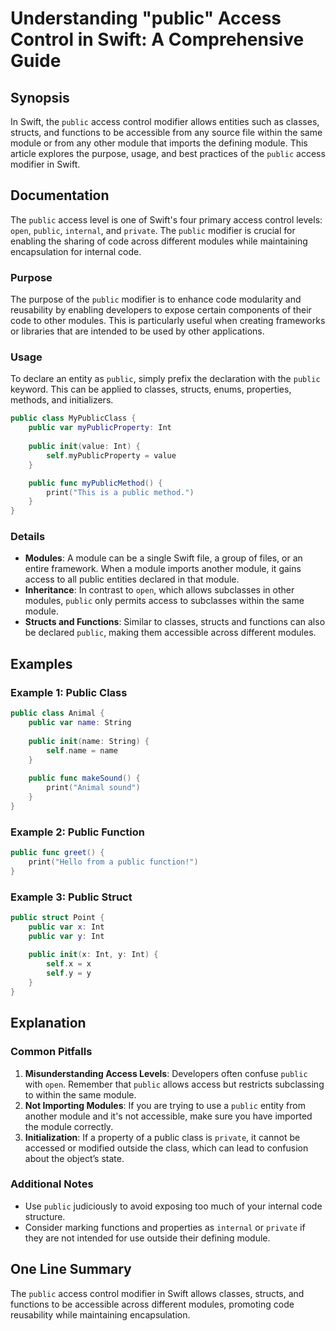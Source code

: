 <!--
Meta Description: # Understanding "public" Access Control in Swift: A Comprehensive Guide ## Synopsis In Swift, the `public` access control modifier allows entities suc...
Meta Keywords: public, module, access, swift, modules
-->

# Understanding "public" Access Control in Swift: A Comprehensive Guide

## Synopsis
In Swift, the `public` access control modifier allows entities such as classes, structs, and functions to be accessible from any source file within the same module or from any other module that imports the defining module. This article explores the purpose, usage, and best practices of the `public` access modifier in Swift.

## Documentation
The `public` access level is one of Swift's four primary access control levels: `open`, `public`, `internal`, and `private`. The `public` modifier is crucial for enabling the sharing of code across different modules while maintaining encapsulation for internal code.

### Purpose
The purpose of the `public` modifier is to enhance code modularity and reusability by enabling developers to expose certain components of their code to other modules. This is particularly useful when creating frameworks or libraries that are intended to be used by other applications.

### Usage
To declare an entity as `public`, simply prefix the declaration with the `public` keyword. This can be applied to classes, structs, enums, properties, methods, and initializers.

```swift
public class MyPublicClass {
    public var myPublicProperty: Int
    
    public init(value: Int) {
        self.myPublicProperty = value
    }

    public func myPublicMethod() {
        print("This is a public method.")
    }
}
```

### Details
- **Modules**: A module can be a single Swift file, a group of files, or an entire framework. When a module imports another module, it gains access to all public entities declared in that module.
- **Inheritance**: In contrast to `open`, which allows subclasses in other modules, `public` only permits access to subclasses within the same module.
- **Structs and Functions**: Similar to classes, structs and functions can also be declared `public`, making them accessible across different modules.
  
## Examples
### Example 1: Public Class
```swift
public class Animal {
    public var name: String
    
    public init(name: String) {
        self.name = name
    }
    
    public func makeSound() {
        print("Animal sound")
    }
}
```

### Example 2: Public Function
```swift
public func greet() {
    print("Hello from a public function!")
}
```

### Example 3: Public Struct
```swift
public struct Point {
    public var x: Int
    public var y: Int
    
    public init(x: Int, y: Int) {
        self.x = x
        self.y = y
    }
}
```

## Explanation
### Common Pitfalls
1. **Misunderstanding Access Levels**: Developers often confuse `public` with `open`. Remember that `public` allows access but restricts subclassing to within the same module.
2. **Not Importing Modules**: If you are trying to use a `public` entity from another module and it's not accessible, make sure you have imported the module correctly.
3. **Initialization**: If a property of a public class is `private`, it cannot be accessed or modified outside the class, which can lead to confusion about the object’s state.

### Additional Notes
- Use `public` judiciously to avoid exposing too much of your internal code structure.
- Consider marking functions and properties as `internal` or `private` if they are not intended for use outside their defining module.

## One Line Summary
The `public` access control modifier in Swift allows classes, structs, and functions to be accessible across different modules, promoting code reusability while maintaining encapsulation.